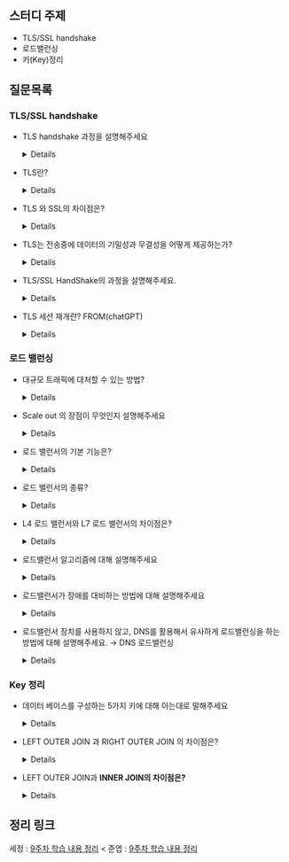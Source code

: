 ## 스터디 주제

* TLS/SSL handshake
* 로드밸런싱
* 키(Key)정리

## 질문목록

### TLS/SSL handshake

- TLS handshake 과정을 설명해주세요

  <details>

    1. 클라이언트는 서버에게 `client hello` 메시지를 담아 서버로 보낸다. 이때 암호화된 정보를 함께 담는데, `버전`, `암호 알고리즘`, `압축 방식` 등을 담는다.

    2. 서버는 클라이언트가 보낸 암호 알고리즘과 압축 방식을 받고, `세션 ID`와 `CA 공개 인증서`를 `server hello` 메시지와 함께 담아 응답한다. 이 CA 인증서에는 앞으로 통신 이후 사용할 대칭키가 생성되기 전, 클라이언트에서 handshake 과정 속 암호화에 사용할 공개키를 담고 있다.

    3. 클라이언트 측은 서버에서 보낸 CA 인증서에 대해 유효한 지 CA 목록에서 확인하는 과정을 진행한다.

    4. CA 인증서에 대한 신뢰성이 확보되었다면, 클라이언트는 난수 바이트를 생성하여 서버의 공개키로 암호화한다. 이 난수 바이트는 대칭키를 정하는데 사용이 되고, 앞으로 서로 메시지를 통신할 때 암호화하는데 사용된다.

    5. 만약 2번 단계에서 서버가 클라이언트 인증서를 함께 요구했다면, 클라이언트의 인증서와 클라이언트의 개인키로 암호화된 임의의 바이트 문자열을 함께 보내준다.

    6. 서버는 클라이언트의 인증서를 확인 후, 난수 바이트를 자신의 개인키로 복호화 후 대칭 마스터 키 생성에 활용한다.

    7. 클라이언트는 handshake 과정이 완료되었다는 `finished` 메시지를 서버에 보내면서, 지금까지 보낸 교환 내역들을 해싱 후 그 값을 대칭키로 암호화하여 같이 담아 보내준다.

    8. 서버도 동일하게 교환 내용들을 해싱한 뒤 클라이언트에서 보내준 값과 일치하는 지 확인한다. 일치하면 서버도 마찬가지로 `finished` 메시지를 이번에 만든 대칭키로 암호화하여 보낸다.

    9. 클라이언트는 해당 메시지를 대칭키로 복호화하여 서로 통신이 가능한 신뢰받은 사용자란 걸 인지하고, 앞으로 클라이언트와 서버는 해당 대칭키로 데이터를 주고받을 수 있게 된다.
    
  </details>

- TLS란?
  <details>
    Transport Layer Security의 약자로서

  인터넷에서의 정보를 암호화해서 송수신하는 프로토콜, 넷스케이프 커뮤니케이션스사가 개발한 국제 인터넷 표준화 기구에서 표준으로 인정받은 프로토콜이다. TCP443 포트를 사용한다.
  </details>
- TLS 와 SSL의 차이점은?
  <details>
  보안: TLS는 더 강력한 암호화 알고리즘, 더 나은 인증 메커니즘 및 향상된 키 교환 프로토콜을 가지고 있습니다.

  프로토콜 버전: SSL은 2015년 이후 더 이상 안전하지 않으며 TLS는 계속 개발 및 개선되고 있습니다. TLS는 TLS 1.0, TLS 1.1, TLS 1.2, TLS 1.3을 포함한 여러 버전이 있으며, 각 버전은 이전 버전보다 더 나은 보안을 제공한다.

  등 성능, 호환성 모든 부분에서 ssl보다 좋다.
  </details>
- TLS는 전송중에 데이터의 기밀성과 무결성을 어떻게 제공하는가?
  <details>
  암호화 및 디지털 서명을 통해 전송 중 데이터의 기밀성과 무결성을 제공하는데,

  클라이언트와 서버간에 TLS 연결이 설정되면 클라이언트와 서버는 비대칭 암호화 알고리즘을 사용하여 공유 개인 키를 협상하고, 이를 대칭 암호화에 사용한다.

  그리고 전송중에 데이터가 조작되지 않도록 발신인은 개인 키를 사용하여 데이터를 서명하고, 수신인은 발신인의 공용 키를 사용하여 서명을 확인 한다.
  </details>
- TLS/SSL HandShake의 과정을 설명해주세요.
  <details>
  1. 클라이언트는 서버에게 `client hello`메시지를 담아 서버로 보낸다. 이때 암호화된 정보를 함께 담는데, `버전`, `암호 알고리즘`, `압축 방식` 등을 담는다.
  
  2. 서버는 클라이언트가 보낸 암호 알고리즘과 압축 방식을 받고, `세션 ID`와 `CA 공개 인`를 `server hello`메시지와 함께 담아 응답한다. 이 CA 인증서에는 앞으로 통신 이후 사용할 대칭키가 생성되기 전, 클라이언트에서 handshake 과정 속 암호화에 사용할 공개키를 담고 있다.
  
  3. 클라이언트 측은 서버에서 보낸 CA 인증서에 대해 유효한 지 CA 목록에서 확인하는 과정을 진행한다.
  
  4. CA 인증서에 대한 신뢰성이 확보되었다면, 클라이언트는 난수 바이트를 생성하여 서버의 공개키로 암호화한다. 이 난수 바이트는 대칭키를 정하는데 사용이 되고, 앞으로 서로 메시지를 통신할 때 암호화하는데 사용된다.
  
  5. 만약 2번 단계에서 서버가 클라이언트 인증서를 함께 요구했다면, 클라이언트의 인증서와 클라이언트의 개인키로 암호화된 임의의 바이트 문자열을 함께 보내준다.
  
  6. 서버는 클라이언트의 인증서를 확인 후, 난수 바이트를 자신의 개인키로 복호화 후 대칭 마스터 키 생성에 활용한다.
  
  7. 클라이언트는 handshake 과정이 완료되었다는 `finished` 메시지를 서버에 보내면서, 지금까지 보낸 교환 내역들을 해싱 후 그 값을 대칭키로 암호화하여 같이 담아 보내준다.
  
  8. 서버도 동일하게 교환 내용들을 해싱한 뒤 클라이언트에서 보내준 값과 일치하는 지 확인한다. 일치하면 서버도 마찬가지로 `finished` 메시지를 이번에 만든 대칭키로 암호화하여 보낸다.
  
  9. 클라이언트는 해당 메시지를 대칭키로 복호화하여 서로 통신이 가능한 신뢰받은 사용자란 걸 인지하고, 앞으로 클라이언트와 서버는 해당 대칭키로 데이터를 주고받을 수 있게 된다.
  </details>
- TLS 세션 재개란? FROM(chatGPT)
  <details>
  TLS 세션 재개는 클라이언트와 서버가 전체 핸드셰이크 프로세스를 다시 거치지 않고 이전에 설정한 TLS 세션을 재개할 수 있도록 해주는 기능이다. 

  이렇게 하면 새 TLS 연결을 설정하는 데 필요한 시간과 리소스가 줄어들어 성능이 향상됩니다. 또한 TLS 세션 재개는 공유 비밀 키가 교환되는 횟수를 줄여 보안을 향상시켜 키 교환 프로세스를 대상으로 하는 공격의 위험을 줄입니다.
  </details>
  
### 로드 밸런싱

- 대규모 트래픽에 대처할 수 있는 방법?

  <details>

    서버의 성능을 높이는 Scale-up과 분산 처리를 위해 여러 대의 서버를 두는 Scale-out이 있다. Scale-up 방식의 경우 한계가 있으므로 주로 Scale-out 방식을 사용한다. Scale-out 방식에서 분산 처리를 하기 위해 로드 밸런싱 기술을 사용한다.
    
  </details>

- Scale out 의 장점이 무엇인지 설명해주세요

  <details>

    - 하드웨어 향상하는 비용보다 서버 한대 추가 비용이 더 적습니다.

    - 여러 대의 Server 덕분에 무중단 서비스를 제공할 수 있습니다.
    
  </details>


- 로드 밸런서의 기본 기능은?

  <details>

    - 서버의 이상 유무를 파악하는 상태 확인(Health Check)

    - 패킷을 캡슐화해서 연결된 상호 간에만 패킷을 구별할 수 있게 해주는 터널링(Tunneling)

    - IP 주소를 변환해주는 NAT 기능이 있다.
    
  </details>


- 로드 밸런서의 종류?

  <details>

    로드 밸런서는 OSI 7계층을 기준으로 어떻게 부하를 분산하는 지에 따라 종류가 나뉜다. 그 중 L4 로드 밸런서와 L7 로드 밸런서가 가장 많이 활용된다.
    
  </details>


- L4 로드 밸런서와 L7 로드 밸런서의 차이점은?

  <details>

    - L4

        - 전송계층

        - TCP/UDP 포트 정보를 바탕으로한다.

        - 데이터 안을 들여다보지 않고, 패킷 레벨에서만 로드를 분산하기 때문에 속도가 빠르고 효율이 높다.

        - L7로드밸런서보다 가격이 저렴하다.

        - 패킷의 내용을 살펴볼 수 없기 때문에 섬세한 라우팅이 불가능하다.

        - 사용자의 IP가 수시로 바뀌는 경우라면 연속적인 서비스를 제공하기 어려움

    - L7

        - 응용 계층

        - TCP/UDP 정보는 물론 HTTP의 URI, FTP의 파일명, 쿠키 정보 등을 바탕으로 함

        - 상위 계층에서 로드를 분산하기 때문에 훨씬 더 섬세한 라우팅이 가능함

        - 캐싱 기능을 제공함

        - 비정상적인 트래픽을 사전에 필터링할 수 있어, 서비스 안정성이 높음

        - 패킷의 내용을 복호화해야하기에 더 높은 비용을 지불해야함

        - 클라이언트가 로드밸런서와 인증서를 공유해야하기 때문에 공격자가 로드밸ㄹ선서를 통해 클라이언트에 데이터에 접근할 보안 상의 위험성 존재
    
  </details>


- 로드밸런서 알고리즘에 대해 설명해주세요

  <details>

    L4 로드 밸런서에는 라운드 로빈, 가중치 할당 방식, 최소 연결, 응답 시간, 해시 가반, 대역폭 기반으로 특정 서버에 요청을 분배할 수 있다. L7 로드 밸런서의 경우 L4 로드 밸런서에 사용되는 방식 뿐만 아니라 URL 스위칭 방식, 컨텍스트 스위치 방식, 쿠키 지속성 방식이 있다.
    
  </details>


- 로드밸런서가 장애를 대비하는 방법에 대해 설명해주세요

  <details>

    로드 밸런서는 갑작스러운 장애에 대비해 이중화를 기본으로 구성한다. 이중화된 로드 밸런서들은 서로의 상태를 확인하며 장애가 발생하면 정상적으로 작동하는 로드 밸런서로 교체된다.
    
  </details>


- 로드밸런서 장치를 사용하지 않고, DNS를 활용해서 유사하게 로드밸런싱을 하는 방법에 대해 설명해주세요. → DNS 로드밸런싱

  <details>

    DNS 기반 로드밸런싱은 **동일한 도메인 이름을 가진 여러 서버 중에서 클라이언트에게 가장 적합한 서버를 선택하는 방식**입니다. 이 방식은 로드밸런서 장치를 사용하지 않아도 적용할 수 있습니다.

    DNS 기반 로드밸런싱은 **DNS 서버에 여러 IP 주소를 등록**하여, 각**각의 IP 주소가 다른 서버를 가리키도록 설정**합니다. 그리고 클라이언트가 해당 도메인 이름을 조회하면, **DNS 서버가 가리키는 IP 주소 중에서 랜덤하게 하나를 반환**합니다. 이렇게 반환된 IP 주소를 이용하여 클라이언트는 서버에 접속합니다.

    이 방식의 가장 큰 장점은 구성이 매우 간단하다는 것입니다. 하지만 **이 방식은 클라이언트와 서버 간의 연결을 관리하지 않기 때문에, 모든 서버가 동일한 성능을 가지고 있지 않을 경우에는 불균형한 로드밸런싱이 발생**할 수 있습니다. 또한 D**NS 서버가 일시적으로 다운되거나 DNS 캐시 문제로 인해 오래된 IP 주소를 반환하는 경우**도 발생할 수 있습니다.

    이러한 한계를 극복하기 위해, **TTL 값을 작게 설정하여 DNS 서버의 캐시를 자주 갱신**하거나, DNS 서버를 여러 개 사용하여 장애 발생 시에 대처할 수 있는 환경을 구성하는 등의 방법을 사용할 수 있습니다.
    
  </details>

### Key 정리

- 데이터 베이스를 구성하는 5가지 키에 대해 아는대로 말해주세요

    <details>

    - Candidate Key (후보키)

        - Tuple을 유일하게 식별하기 위해 사용하는 속성들의 부분 집합. (기본키로 사용할 수 있는 속성들)

    - Primary Key (기본키)

        - 후보키 중 선택한 Main Key

        - Null 값을 가질 수 없음

        - 동일한 값이 중복될 수 없음

    - Alternate Key (대체키)

        - 후보키 중 기본키를 제외한 나머지 키 = 보조키

    - Super Key (슈퍼키)

        - 유일성은 만족하지만, 최소성은 만족하지 못하는 키

    - Foreign Key (외래키)

        - 다른 릴레이션의 기본키를 그대로 참조하는 속성의 집합
        
  </details>
  
- LEFT OUTER JOIN 과 RIGHT OUTER JOIN 의 차이점은?
    <details>
      왼쪽테이블과 오른쪽테이블의 기준점의 차이점.
    </details>
- LEFT OUTER JOIN과 **INNER JOIN의 차이점은?**
    <details>
      두 테이블의 교집합만 조회할 것인가 왼쪽 테이블에 교집합을 추가한 부분을 조회할 것인가의 차이
    </details>
## 정리 링크

세정 : [9주차 학습 내용 정리](https://evening-november-9ec.notion.site/9-06b9b5aa468d41908f8e1114b11333b5)
<
준엽 : [9주차 학습 내용 정리](https://spot-visitor-fff.notion.site/Week9-TLS-SSL-JOIN-6ff89d3465ec42dc8b62879475ab411f)
